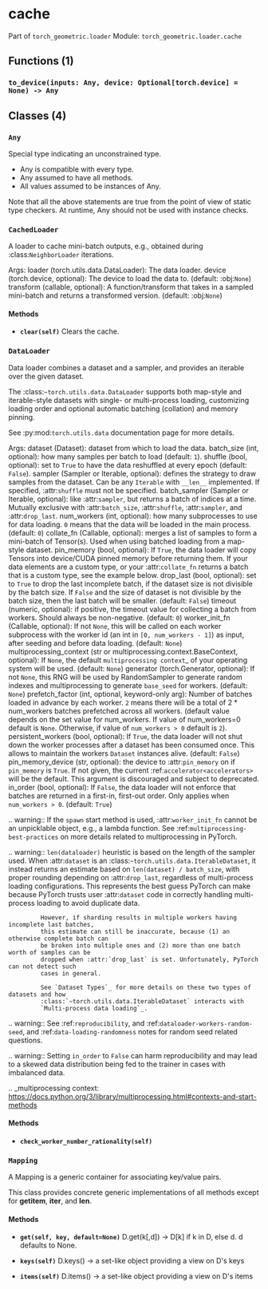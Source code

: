 # cache

Part of `torch_geometric.loader`
Module: `torch_geometric.loader.cache`

## Functions (1)

### `to_device(inputs: Any, device: Optional[torch.device] = None) -> Any`

## Classes (4)

### `Any`

Special type indicating an unconstrained type.

- Any is compatible with every type.
- Any assumed to have all methods.
- All values assumed to be instances of Any.

Note that all the above statements are true from the point of view of
static type checkers. At runtime, Any should not be used with instance
checks.

### `CachedLoader`

A loader to cache mini-batch outputs, e.g., obtained during
:class:`NeighborLoader` iterations.

Args:
    loader (torch.utils.data.DataLoader): The data loader.
    device (torch.device, optional): The device to load the data to.
        (default: :obj:`None`)
    transform (callable, optional): A function/transform that takes in
        a sampled mini-batch and returns a transformed version.
        (default: :obj:`None`)

#### Methods

- **`clear(self)`**
  Clears the cache.

### `DataLoader`

Data loader combines a dataset and a sampler, and provides an iterable over the given dataset.

The :class:`~torch.utils.data.DataLoader` supports both map-style and
iterable-style datasets with single- or multi-process loading, customizing
loading order and optional automatic batching (collation) and memory pinning.

See :py:mod:`torch.utils.data` documentation page for more details.

Args:
    dataset (Dataset): dataset from which to load the data.
    batch_size (int, optional): how many samples per batch to load
        (default: ``1``).
    shuffle (bool, optional): set to ``True`` to have the data reshuffled
        at every epoch (default: ``False``).
    sampler (Sampler or Iterable, optional): defines the strategy to draw
        samples from the dataset. Can be any ``Iterable`` with ``__len__``
        implemented. If specified, :attr:`shuffle` must not be specified.
    batch_sampler (Sampler or Iterable, optional): like :attr:`sampler`, but
        returns a batch of indices at a time. Mutually exclusive with
        :attr:`batch_size`, :attr:`shuffle`, :attr:`sampler`,
        and :attr:`drop_last`.
    num_workers (int, optional): how many subprocesses to use for data
        loading. ``0`` means that the data will be loaded in the main process.
        (default: ``0``)
    collate_fn (Callable, optional): merges a list of samples to form a
        mini-batch of Tensor(s).  Used when using batched loading from a
        map-style dataset.
    pin_memory (bool, optional): If ``True``, the data loader will copy Tensors
        into device/CUDA pinned memory before returning them.  If your data elements
        are a custom type, or your :attr:`collate_fn` returns a batch that is a custom type,
        see the example below.
    drop_last (bool, optional): set to ``True`` to drop the last incomplete batch,
        if the dataset size is not divisible by the batch size. If ``False`` and
        the size of dataset is not divisible by the batch size, then the last batch
        will be smaller. (default: ``False``)
    timeout (numeric, optional): if positive, the timeout value for collecting a batch
        from workers. Should always be non-negative. (default: ``0``)
    worker_init_fn (Callable, optional): If not ``None``, this will be called on each
        worker subprocess with the worker id (an int in ``[0, num_workers - 1]``) as
        input, after seeding and before data loading. (default: ``None``)
    multiprocessing_context (str or multiprocessing.context.BaseContext, optional): If
        ``None``, the default `multiprocessing context`_ of your operating system will
        be used. (default: ``None``)
    generator (torch.Generator, optional): If not ``None``, this RNG will be used
        by RandomSampler to generate random indexes and multiprocessing to generate
        ``base_seed`` for workers. (default: ``None``)
    prefetch_factor (int, optional, keyword-only arg): Number of batches loaded
        in advance by each worker. ``2`` means there will be a total of
        2 * num_workers batches prefetched across all workers. (default value depends
        on the set value for num_workers. If value of num_workers=0 default is ``None``.
        Otherwise, if value of ``num_workers > 0`` default is ``2``).
    persistent_workers (bool, optional): If ``True``, the data loader will not shut down
        the worker processes after a dataset has been consumed once. This allows to
        maintain the workers `Dataset` instances alive. (default: ``False``)
    pin_memory_device (str, optional): the device to :attr:`pin_memory` on if ``pin_memory`` is
        ``True``. If not given, the current :ref:`accelerator<accelerators>` will be the
        default. This argument is discouraged and subject to deprecated.
    in_order (bool, optional): If ``False``, the data loader will not enforce that batches
        are returned in a first-in, first-out order. Only applies when ``num_workers > 0``. (default: ``True``)


.. warning:: If the ``spawn`` start method is used, :attr:`worker_init_fn`
             cannot be an unpicklable object, e.g., a lambda function. See
             :ref:`multiprocessing-best-practices` on more details related
             to multiprocessing in PyTorch.

.. warning:: ``len(dataloader)`` heuristic is based on the length of the sampler used.
             When :attr:`dataset` is an :class:`~torch.utils.data.IterableDataset`,
             it instead returns an estimate based on ``len(dataset) / batch_size``, with proper
             rounding depending on :attr:`drop_last`, regardless of multi-process loading
             configurations. This represents the best guess PyTorch can make because PyTorch
             trusts user :attr:`dataset` code in correctly handling multi-process
             loading to avoid duplicate data.

             However, if sharding results in multiple workers having incomplete last batches,
             this estimate can still be inaccurate, because (1) an otherwise complete batch can
             be broken into multiple ones and (2) more than one batch worth of samples can be
             dropped when :attr:`drop_last` is set. Unfortunately, PyTorch can not detect such
             cases in general.

             See `Dataset Types`_ for more details on these two types of datasets and how
             :class:`~torch.utils.data.IterableDataset` interacts with
             `Multi-process data loading`_.

.. warning:: See :ref:`reproducibility`, and :ref:`dataloader-workers-random-seed`, and
             :ref:`data-loading-randomness` notes for random seed related questions.

.. warning:: Setting `in_order` to `False` can harm reproducibility and may lead to a skewed data
             distribution being fed to the trainer in cases with imbalanced data.

.. _multiprocessing context:
    https://docs.python.org/3/library/multiprocessing.html#contexts-and-start-methods

#### Methods

- **`check_worker_number_rationality(self)`**

### `Mapping`

A Mapping is a generic container for associating key/value
pairs.

This class provides concrete generic implementations of all
methods except for __getitem__, __iter__, and __len__.

#### Methods

- **`get(self, key, default=None)`**
  D.get(k[,d]) -> D[k] if k in D, else d.  d defaults to None.

- **`keys(self)`**
  D.keys() -> a set-like object providing a view on D's keys

- **`items(self)`**
  D.items() -> a set-like object providing a view on D's items
